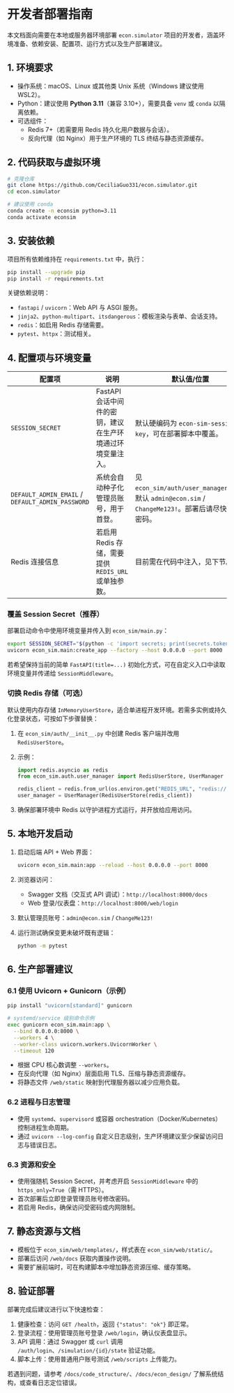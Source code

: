 # 开发者部署指南

本文档面向需要在本地或服务器环境部署 `econ.simulator` 项目的开发者，涵盖环境准备、依赖安装、配置项、运行方式以及生产部署建议。

## 1. 环境要求

- 操作系统：macOS、Linux 或其他类 Unix 系统（Windows 建议使用 WSL2）。
- Python：建议使用 **Python 3.11**（兼容 3.10+），需要具备 `venv` 或 `conda` 以隔离依赖。
- 可选组件：
  - Redis 7+（若需要用 Redis 持久化用户数据与会话）。
  - 反向代理（如 Nginx）用于生产环境的 TLS 终结与静态资源缓存。

## 2. 代码获取与虚拟环境

```bash
# 克隆仓库
git clone https://github.com/CeciliaGuo331/econ.simulator.git
cd econ.simulator

# 建议使用 conda
conda create -n econsim python=3.11
conda activate econsim
```

## 3. 安装依赖

项目所有依赖维持在 `requirements.txt` 中，执行：

```bash
pip install --upgrade pip
pip install -r requirements.txt
```

关键依赖说明：
- `fastapi` / `uvicorn`：Web API 与 ASGI 服务。
- `jinja2`、`python-multipart`、`itsdangerous`：模板渲染与表单、会话支持。
- `redis`：如启用 Redis 存储需要。
- `pytest`、`httpx`：测试相关。

## 4. 配置项与环境变量

| 配置项 | 说明 | 默认值/位置 |
| ------ | ---- | ----------- |
| `SESSION_SECRET` | FastAPI 会话中间件的密钥，建议在生产环境通过环境变量注入。 | 默认硬编码为 `econ-sim-session-key`，可在部署脚本中覆盖。 |
| `DEFAULT_ADMIN_EMAIL` / `DEFAULT_ADMIN_PASSWORD` | 系统会自动种子化管理员账号，用于首登。 | 见 `econ_sim/auth/user_manager.py`，默认 `admin@econ.sim` / `ChangeMe123!`。部署后请尽快修改密码。 |
| Redis 连接信息 | 若启用 Redis 存储，需要提供 `REDIS_URL` 或单独参数。 | 目前需在代码中注入，见下节。 |

### 覆盖 Session Secret（推荐）

部署启动命令中使用环境变量并传入到 `econ_sim/main.py`：

```bash
export SESSION_SECRET="$(python -c 'import secrets; print(secrets.token_urlsafe(32))')"
uvicorn econ_sim.main:create_app --factory --host 0.0.0.0 --port 8000
```

若希望保持当前的简单 `FastAPI(title=...)` 初始化方式，可在自定义入口中读取环境变量并传递给 `SessionMiddleware`。

### 切换 Redis 存储（可选）

默认使用内存存储 `InMemoryUserStore`，适合单进程开发环境。若需多实例或持久化登录状态，可按如下步骤替换：

1. 在 `econ_sim/auth/__init__.py` 中创建 Redis 客户端并改用 `RedisUserStore`。
2. 示例：

    ```python
    import redis.asyncio as redis
    from econ_sim.auth.user_manager import RedisUserStore, UserManager

    redis_client = redis.from_url(os.environ.get("REDIS_URL", "redis://localhost:6379/0"))
    user_manager = UserManager(RedisUserStore(redis_client))
    ```

3. 确保部署环境中 Redis 以守护进程方式运行，并开放给应用访问。

## 5. 本地开发启动

1. 启动后端 API + Web 界面：

    ```bash
    uvicorn econ_sim.main:app --reload --host 0.0.0.0 --port 8000
    ```

2. 浏览器访问：
   - Swagger 文档（交互式 API 调试）：`http://localhost:8000/docs`
   - Web 登录/仪表盘：`http://localhost:8000/web/login`

3. 默认管理员账号：`admin@econ.sim` / `ChangeMe123!`

4. 运行测试确保变更未破坏既有逻辑：

    ```bash
    python -m pytest
    ```

## 6. 生产部署建议

### 6.1 使用 Uvicorn + Gunicorn（示例）

```bash
pip install "uvicorn[standard]" gunicorn

# systemd/service 级别命令示例
exec gunicorn econ_sim.main:app \
  --bind 0.0.0.0:8000 \
  --workers 4 \
  --worker-class uvicorn.workers.UvicornWorker \
  --timeout 120
```

- 根据 CPU 核心数调整 `--workers`。
- 在反向代理（如 Nginx）层面启用 TLS、压缩与静态资源缓存。
- 将静态文件 `/web/static` 映射到代理服务器以减少应用负载。

### 6.2 进程与日志管理

- 使用 `systemd`、`supervisord` 或容器 orchestration（Docker/Kubernetes）控制进程生命周期。
- 通过 `uvicorn --log-config` 自定义日志级别，生产环境建议至少保留访问日志与错误日志。

### 6.3 资源和安全

- 使用强随机 Session Secret，并考虑开启 `SessionMiddleware` 中的 `https_only=True`（需 HTTPS）。
- 首次部署后立即登录管理员账号修改密码。
- 若启用 Redis，确保访问受密码或内网限制。

## 7. 静态资源与文档

- 模板位于 `econ_sim/web/templates/`，样式表在 `econ_sim/web/static/`。
- 部署后访问 `/web/docs` 获取内置操作说明。
- 需要扩展前端时，可在构建脚本中增加静态资源压缩、缓存策略。

## 8. 验证部署

部署完成后建议进行以下快速检查：

1. 健康检查：访问 `GET /health`，返回 `{"status": "ok"}` 即正常。
2. 登录流程：使用管理员账号登录 `/web/login`，确认仪表盘显示。
3. API 调用：通过 Swagger 或 `curl` 调用 `/auth/login`、`/simulation/{id}/state` 验证功能。
4. 脚本上传：使用普通用户账号测试 `/web/scripts` 上传能力。

若遇到问题，请参考 `/docs/code_structure/`、`/docs/econ_design/` 了解系统结构，或查看日志定位错误。

